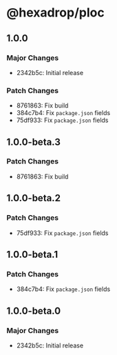 # @hexadrop/ploc

## 1.0.0

### Major Changes

- 2342b5c: Initial release

### Patch Changes

- 8761863: Fix build
- 384c7b4: Fix `package.json` fields
- 75df933: Fix `package.json` fields

## 1.0.0-beta.3

### Patch Changes

- 8761863: Fix build

## 1.0.0-beta.2

### Patch Changes

- 75df933: Fix `package.json` fields

## 1.0.0-beta.1

### Patch Changes

- 384c7b4: Fix `package.json` fields

## 1.0.0-beta.0

### Major Changes

- 2342b5c: Initial release
